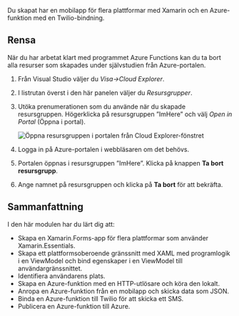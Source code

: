Du skapat har en mobilapp för flera plattformar med Xamarin och en Azure-funktion med en Twilio-bindning.

## <a name="clean-up"></a>Rensa

<!---TODO: Update for sandbox?--->

När du har arbetat klart med programmet Azure Functions kan du ta bort alla resurser som skapades under självstudien från Azure-portalen.

1. Från Visual Studio väljer du *Visa->Cloud Explorer*.

1. I listrutan överst i den här panelen väljer du *Resursgrupper*.

1. Utöka prenumerationen som du använde när du skapade resursgruppen. Högerklicka på resursgruppen ”ImHere” och välj *Open in Portal* (Öppna i portal).

    ![Öppna resursgruppen i portalen från Cloud Explorer-fönstret](../media/9-open-resource-group-in-portal.png)

1. Logga in på Azure-portalen i webbläsaren om det behövs.

1. Portalen öppnas i resursgruppen ”ImHere”. Klicka på knappen **Ta bort resursgrupp**.

1. Ange namnet på resursgruppen och klicka på **Ta bort** för att bekräfta.

## <a name="summary"></a>Sammanfattning

I den här modulen har du lärt dig att:

- Skapa en Xamarin.Forms-app för flera plattformar som använder Xamarin.Essentials.
- Skapa ett plattformsoberoende gränssnitt med XAML med programlogik i en ViewModel och bind egenskaper i en ViewModel till användargränssnittet.
- Identifiera användarens plats.
- Skapa en Azure-funktion med en HTTP-utlösare och köra den lokalt.
- Anropa en Azure-funktion från en mobilapp och skicka data som JSON.
- Binda en Azure-funktion till Twilio för att skicka ett SMS.
- Publicera en Azure-funktion till Azure.